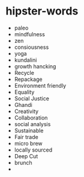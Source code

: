 hipster-words
=============

* paleo
* mindfulness
* zen
* consiousness 
* yoga
* kundalini
* growth hancking 
* Recycle
* Repackage
* Environment friendly 
* Equality
* Social Justice
* Ghandi
* Creativity
* Collaboration
* social analysis
* Sustainable 
* Fair trade
* micro brew
* locally sourced
* Deep Cut
* brunch
* 
